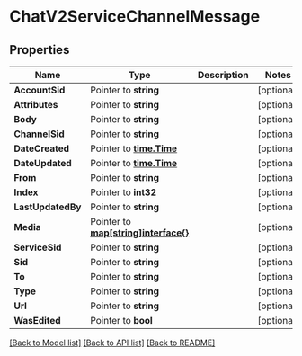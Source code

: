 # ChatV2ServiceChannelMessage

## Properties

Name | Type | Description | Notes
------------ | ------------- | ------------- | -------------
**AccountSid** | Pointer to **string** |  | [optional] 
**Attributes** | Pointer to **string** |  | [optional] 
**Body** | Pointer to **string** |  | [optional] 
**ChannelSid** | Pointer to **string** |  | [optional] 
**DateCreated** | Pointer to [**time.Time**](time.Time.md) |  | [optional] 
**DateUpdated** | Pointer to [**time.Time**](time.Time.md) |  | [optional] 
**From** | Pointer to **string** |  | [optional] 
**Index** | Pointer to **int32** |  | [optional] 
**LastUpdatedBy** | Pointer to **string** |  | [optional] 
**Media** | Pointer to [**map[string]interface{}**](.md) |  | [optional] 
**ServiceSid** | Pointer to **string** |  | [optional] 
**Sid** | Pointer to **string** |  | [optional] 
**To** | Pointer to **string** |  | [optional] 
**Type** | Pointer to **string** |  | [optional] 
**Url** | Pointer to **string** |  | [optional] 
**WasEdited** | Pointer to **bool** |  | [optional] 

[[Back to Model list]](../README.md#documentation-for-models) [[Back to API list]](../README.md#documentation-for-api-endpoints) [[Back to README]](../README.md)


